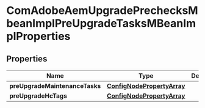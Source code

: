 
# ComAdobeAemUpgradePrechecksMbeanImplPreUpgradeTasksMBeanImplProperties

## Properties
Name | Type | Description | Notes
------------ | ------------- | ------------- | -------------
**preUpgradeMaintenanceTasks** | [**ConfigNodePropertyArray**](ConfigNodePropertyArray.md) |  |  [optional]
**preUpgradeHcTags** | [**ConfigNodePropertyArray**](ConfigNodePropertyArray.md) |  |  [optional]



